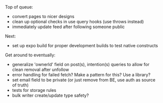 Top of queue:
- convert pages to nicer designs
- clean up optional checks in use query hooks (use throws instead)
- immediately update feed after following someone public

Next:
- set up expo build for proper development builds to test native constructs

Get around to eventually:
- generalize 'ownerId' field on post(s), intention(s) queries to allow for clean removal after unfollow
- error handling for failed fetch? Make a pattern for this? Use a library?
- set email field to be private (or just remove from BE, use auth as source of truth)
- tests for storage rules
- bulk writer create/update type safety?
